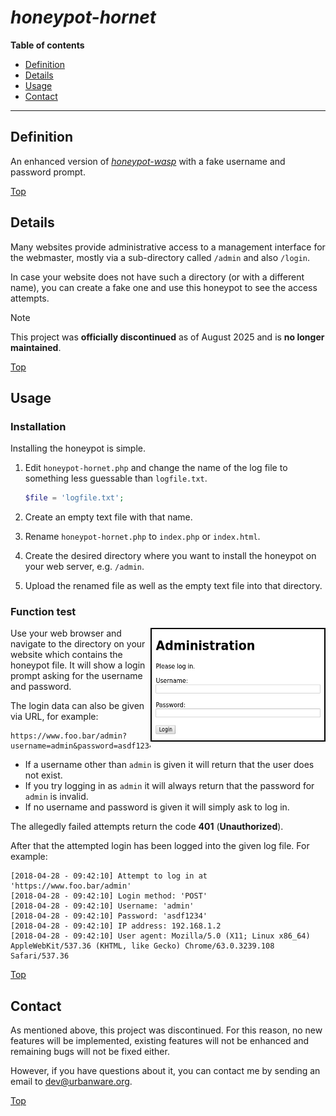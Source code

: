 # ***honeypot-hornet***

**Table of contents**
*   [Definition](#definition)
*   [Details](#details)
*   [Usage](#usage)
*   [Contact](#contact)

----

## Definition

An enhanced version of *[honeypot-wasp](https://github.com/urbanware-org/honeypot-wasp)* with a fake username and password prompt.

[Top](#honeypot-hornet)

## Details

Many websites provide administrative access to a management interface for the webmaster, mostly via a sub-directory called `/admin` and also `/login`.

In case your website does not have such a directory (or with a different name), you can create a fake one and use this honeypot to see the access attempts.

> [!NOTE]
> This project was **officially discontinued** as of August 2025 and is **no longer maintained**.

[Top](#honeypot-hornet)

## Usage

### Installation

Installing the honeypot is simple.

1.  Edit `honeypot-hornet.php` and change the name of the log file to something less guessable than `logfile.txt`.

    ```php
    $file = 'logfile.txt';
    ```

1.  Create an empty text file with that name.
1.  Rename `honeypot-hornet.php` to `index.php` or `index.html`.
1.  Create the desired directory where you want to install the honeypot on your web server, e.g. `/admin`.
1.  Upload the renamed file as well as the empty text file into that directory.

### Function test

<img src="https://raw.githubusercontent.com/urbanware-org/honeypot-hornet/master/login.png" alt="Fake login prompt" align="right"/>Use your web browser and navigate to the directory on your website which contains the honeypot file. It will show a login prompt asking for the username and password.

The login data can also be given via URL, for example:

```
https://www.foo.bar/admin?username=admin&password=asdf1234
```

*   If a username other than `admin` is given it will return that the user does not exist.
*   If you try logging in as `admin` it will always return that the password for `admin` is invalid.
*   If no username and password is given it will simply ask to log in.

The allegedly failed attempts return the code **401** (**Unauthorized**).

After that the attempted login has been logged into the given log file. For example:

```
[2018-04-28 - 09:42:10] Attempt to log in at 'https://www.foo.bar/admin'
[2018-04-28 - 09:42:10] Login method: 'POST'
[2018-04-28 - 09:42:10] Username: 'admin'
[2018-04-28 - 09:42:10] Password: 'asdf1234'
[2018-04-28 - 09:42:10] IP address: 192.168.1.2
[2018-04-28 - 09:42:10] User agent: Mozilla/5.0 (X11; Linux x86_64) AppleWebKit/537.36 (KHTML, like Gecko) Chrome/63.0.3239.108 Safari/537.36
```

[Top](#honeypot-hornet)

## Contact

As mentioned above, this project was discontinued. For this reason, no new features will be implemented, existing features will not be enhanced and remaining bugs will not be fixed either.

However, if you have questions about it, you can contact me by sending an email to <dev@urbanware.org>.

[Top](#honeypot-hornet)
